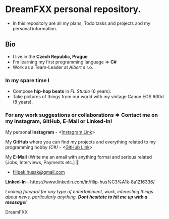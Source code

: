 # DreamFXX personal repository.
- In this repository are all my plans, Todo tasks and projects and my personal information.

## Bio
- I live in the **Czech Republic, Prague**
- I'm learning my first programming language => **C#**
- Work as a Team-Leader at *Albert* s.r.o.
### In my spare time I
  - Compose **hip-hop beats** in *FL Studio* (6 years).
  - Take pictures of things from our world with my vintage Canon EOS 600d (8 years).

### For any work suggestions or collaborations => Contact me on my Instagram, GitHub, E-Mail or Linked-In!
My personal **Instagram** - <[Instagram Link](https://www.instagram.com/husakfilip44_)>

My **GitHub** where you can find my projects and everything related to my programming hobby *(C#)* - <[GitHub Link](https://github.com/DreamFXX)>

My **E-Mail** (Write me an email with anything formal and serious related [Jobs, Interviews, Payments etc.] 📝
- <filipek.husak@gmail.com>

**Linked-In** - <https://www.linkedin.com/in/filip-hus%C3%A1k-8a1216336/>

*Looking forward for any type of entertainment, work, interesting things about news, particularly anything. **Dont hesitate to hit me up with a message!***


DreamFXX
